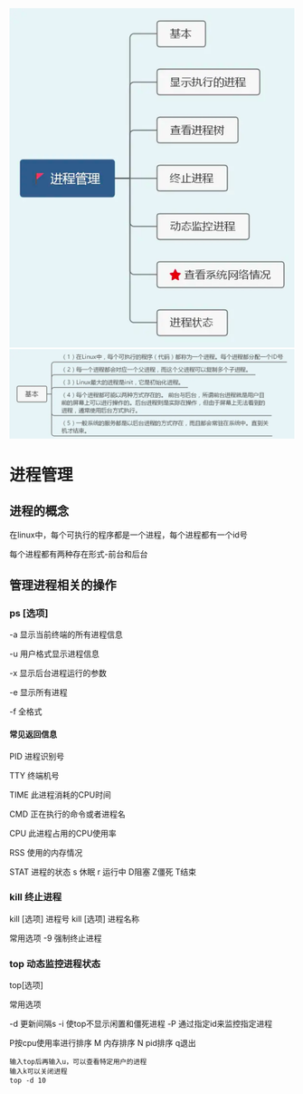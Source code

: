 ![img_4.png](img_4.png)
![img_5.png](img_5.png)
# 进程管理
## 进程的概念

在linux中，每个可执行的程序都是一个进程，每个进程都有一个id号

每个进程都有两种存在形式-前台和后台

## 管理进程相关的操作
### ps [选项]

-a 显示当前终端的所有进程信息

-u 用户格式显示进程信息

-x 显示后台进程运行的参数

-e 显示所有进程

-f 全格式

#### 常见返回信息

PID 进程识别号

TTY 终端机号

TIME 此进程消耗的CPU时间

CMD 正在执行的命令或者进程名

CPU 此进程占用的CPU使用率

RSS 使用的内存情况

STAT 进程的状态 s 休眠 r 运行中 D阻塞 Z僵死 T结束

### kill 终止进程
kill [选项] 进程号
kill [选项] 进程名称

常用选项
-9 强制终止进程

### top 动态监控进程状态
top[选项]

常用选项

-d 更新间隔s
-i 使top不显示闲置和僵死进程
-P 通过指定id来监控指定进程

P按cpu使用率进行排序
M 内存排序
N pid排序
q退出

```shell
输入top后再输入u，可以查看特定用户的进程
输入k可以关闭进程
top -d 10
```
